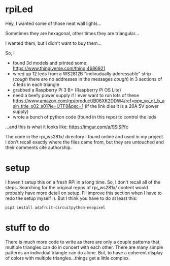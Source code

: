 # rpiLed
Hey, I wanted some of those neat wall lights...

Sometimes they are hexagonal, other times they are triangular...

I wanted them, but I didn't want to buy them...


So, I
  - found 3d models and printed some: https://www.thingiverse.com/thing:4686921
  - wired up 12 leds from a WS2812B "indivudually addressable" strip (*cough* there are no addresses in the messages *cough*) in 3 sections of 4 leds in each triangle
  - grabbed a Raspberry Pi 3 B+ (Raspberry Pi OS Lite)
  - need a beefy power supply if I ever want to run lots of these https://www.amazon.com/gp/product/B06XK2DDW4/ref=ppx_yo_dt_b_asin_title_o02_s01?ie=UTF8&psc=1 (if the link dies it is a 20A 5V power supply)
  - wrote a bunch of python code (found in this repo) to control the leds

...and this is what it looks like: https://imgur.com/a/9SlSPfc

The code in the rpi_ws281x/ directory I found online and used in my project.  I don't recall exactly where the files came from, but they are untouched and their comments cite authorship.

# setup

I haven't setup this on a fresh RPi in a long time.  So, I don't recall all of the steps.  Searching for the original repos of rpi_ws281x/ content would probably have more detail on setup.  I'll improve this section when I have to redo the setup myself :).  But I think you have to do at least this:

```pip3 install adafruit-circuitpython-neopixel```

# stuff to do

There is much more code to write as there are only a couple patterns that multiple triangles can do in concert with each other.  There are many simple patterns an individual triangle can do alone.  But, to have a coherent display of colors with multiple triangles...things get a little complex.

